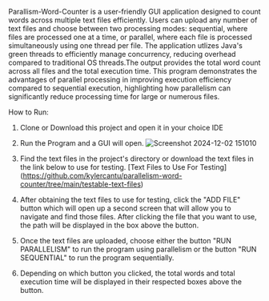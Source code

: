 Parallism-Word-Counter is a user-friendly GUI application designed to count words across multiple text files efficiently. Users can upload any number of text files and choose between two processing modes: sequential, where files are processed one at a time, or parallel, where each file is processed simultaneously using one thread per file. The application utlizes Java's green threads to efficiently manage concurrency, reducing overhead compared to traditional OS threads.The output provides the total word count across all files and the total execution time. This program demonstrates the advantages of parallel processing in improving execution efficiency compared to sequential execution, highlighting how parallelism can significantly reduce processing time for large or numerous files.

How to Run:
1) Clone or Download this project and open it in your choice IDE
   
2) Run the Program and a GUI will open.
![Screenshot 2024-12-02 151010](https://github.com/user-attachments/assets/2ce62b16-e4d6-48bd-b967-c10342d511ad)

3) Find the text files in the project's directory or download the text files in the link below to use for testing.
    [Text Files to Use For Testing] (https://github.com/kylercantu/parallelism-word-counter/tree/main/testable-text-files)
   
4) After obtaining the text files to use for testing, click the "ADD FILE" button which will open up a second screen that will allow you to navigate and find those files. After clicking the file that you want to use, the path will be displayed in the box above the button.

5) Once the text files are uploaded, choose either the button "RUN PARALLELISM" to run the program using parallelism or the button "RUN SEQUENTIAL" to run the program sequentially.
   
6) Depending on which button you clicked, the total words and total execution time will be displayed in their respected boxes above the button.
